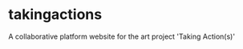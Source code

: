 takingactions
=============

A collaborative platform website for the art project 'Taking Action(s)'
